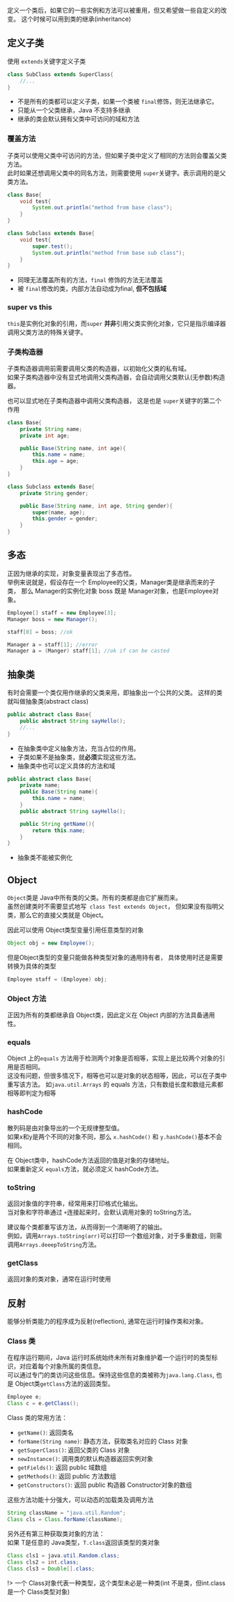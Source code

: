 定义一个类后，如果它的一些实例和方法可以被重用，但又希望做一些自定义的改变。
这个时候可以用到类的继承(inheritance)

## 定义子类
使用 `extends`关键字定义子类
```java
class SubClass extends SuperClass{
    //...
}
```
- 不是所有的类都可以定义子类，如果一个类被 `final`修饰，则无法继承它。  
- 只能从一个父类继承，Java 不支持多继承
- 继承的类会默认拥有父类中可访问的域和方法

### 覆盖方法
子类可以使用父类中可访问的方法，但如果子类中定义了相同的方法则会覆盖父类方法。  
此时如果还想调用父类中的同名方法，则需要使用 `super`关键字。表示调用的是父类方法。
```java
class Base{
    void test{
        System.out.println("method from base class");
    }
}

class Subclass extends Base{
    void test{
        super.test();
        System.out.println("method from base sub class");
    }
}
```
- 同理无法覆盖所有的方法，`final` 修饰的方法无法覆盖
- 被 `final`修改的类，内部方法自动成为final, **但不包括域**

### super vs this
`this`是实例化对象的引用，而`super` **并非**引用父类实例化对象，它只是指示编译器调用父类方法的特殊关键字。

### 子类构造器
子类构造器调用前需要调用父类的构造器，以初始化父类的私有域。  
如果子类构造器中没有显式地调用父类构造器，会自动调用父类默认(无参数)构造器。

也可以显式地在子类构造器中调用父类构造器， 这是也是 `super`关键字的第二个作用
```java
class Base{
    private String name;
    private int age;

    public Base(String name, int age){
        this.name = name;
        this.age = age;
    }
}

class Subclass extends Base{
    private String gender;

    public Base(String name, int age, String gender){
        super(name, age);
        this.gender = gender;
    }
}
```

## 多态
正因为继承的实现，对象变量表现出了多态性。  
举例来说就是，假设存在一个 Employee的父类，Manager类是继承而来的子类，
那么 Manager的实例化对象 boss 既是 Manager对象，也是Employee对象。
```java
Employee[] staff = new Employee[3];
Manager boss = new Manager();

staff[0] = boss; //ok

Manager a = staff[1]; //error
Manager a = (Manger) staff[1]; //ok if can be casted
```

## 抽象类
有时会需要一个类仅用作继承的父类来用，即抽象出一个公共的父类。
这样的类就叫做抽象类(abstract class)

```java
public abstract class Base{
    public abstract String sayHello();
    //...
}
```
- 在抽象类中定义抽象方法，充当占位的作用。  
- 子类如果不是抽象类，就**必须**实现这些方法。
- 抽象类中也可以定义具体的方法和域
```java
public abstract class Base{
    private name;
    public Base(String name){
        this.name = name;
    }
    public abstract String sayHello();

    public String getName(){
        return this.name;
    }
}
```
- 抽象类不能被实例化

## Object
`Object`类是 Java中所有类的父类。所有的类都是由它扩展而来。  
虽然创建类时不需要显式地写` class Test extends Object`，
但如果没有指明父类，那么它的直接父类就是 Object。

因此可以使用 Object类型变量引用任意类型的对象
```java
Object obj = new Employee();
```

但是Object类型的变量只能做各种类型对象的通用持有者，
具体使用时还是需要转换为具体的类型
```java
Employee staff = (Employee) obj;
```

### Object 方法
正因为所有的类都继承自 Object类，因此定义在 Object 内部的方法具备通用性。
### equals
Object 上的`equals` 方法用于检测两个对象是否相等，实现上是比较两个对象的引用是否相同。  
这没有问题，但很多情况下，相等也可以是对象的状态相等，因此，可以在子类中重写该方法。
如`java.util.Arrays` 的 equals 方法，只有数组长度和数组元素都相等即判定为相等

### hashCode
散列码是由对象导出的一个无规律整型值。  
如果x和y是两个不同的对象不同，那么 `x.hashCode()` 和 `y.hashCode()`基本不会相同。

在 Object类中，hashCode方法返回的值是对象的存储地址。  
如果重新定义 `equals`方法，就必须定义 hashCode方法。

### toString
返回对象值的字符串，经常用来打印格式化输出。  
当对象和字符串通过 `+`连接起来时，会默认调用对象的 toString方法。

建议每个类都重写该方法，从而得到一个清晰明了的输出。  
例如，调用`Arrays.toString(arr)`可以打印一个数组对象，对于多重数组，则需
调用`Arrays.deeepToString`方法。

### getClass
返回对象的类对象，通常在运行时使用


## 反射
能够分析类能力的程序成为反射(reflection), 通常在运行时操作类和对象。

### Class 类
在程序运行期间，Java 运行时系统始终未所有对象维护着一个运行时的类型标识，对应着每个对象所属的类信息。  
可以通过专门的类访问这些信息。保持这些信息的类被称为`java.lang.Class`, 也是 Object类`getClass`方法的返回类型。
```java
Employee e;
Class c = e.getClass();
```
Class 类的常用方法：
- `getName()`: 返回类名
- `forName(String name)`: 静态方法，获取类名对应的 Class 对象
- `getSuperClass()`: 返回父类的 Class 对象
- `newInstance()`: 调用类的默认构造器返回实例对象
- `getFields()`: 返回 public 域数组
- `getMethods()`: 返回 public 方法数组
- `getConstructors()`: 返回 public 构造器 Constructor对象的数组

这些方法功能十分强大，可以动态的加载类及调用方法
```java
String className = "java.util.Random";
Class cls = Class.forName(className);
```

另外还有第三种获取类对象的方法：  
如果 T是任意的 Java类型，`T.class`返回该类型的类对象
```java
Class cls1 = java.util.Random.class;
Class cls2 = int.class;
Class cls3 = Double[].class;
```
!> 一个 Class对象代表一种类型，这个类型未必是一种类(int 不是类，但int.class 是一个 Class类型对象)



